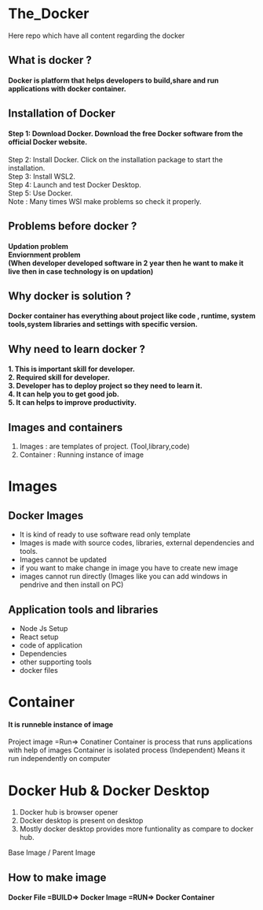 # The_Docker
Here repo which have all content regarding the docker

## What is docker ?
#### Docker is platform that helps developers to build,share and run applications with docker container.

## Installation of Docker
#### Step 1: Download Docker. Download the free Docker software from the official Docker website. <br/>
Step 2: Install Docker. Click on the installation package to start the installation. <br/>
Step 3: Install WSL2.<br/>
Step 4: Launch and test Docker Desktop. <br/>
Step 5: Use Docker. <br/>
Note : Many times WSl make problems so check it properly.

## Problems before docker ?
#### Updation problem <br/> Enviornment problem <br/> (When developer developed software in 2 year then he want to make it live then in case technology is on updation)

## Why docker is solution ? 
#### Docker container has everything about project like code , runtime, system tools,system libraries and settings with specific version.

## Why need to learn docker ?
#### 1. This is important skill for developer. <br/> 2. Required skill for developer. <br/> 3. Developer has to deploy project so they need to learn it. <br/> 4. It can help you to get good job. <br/> 5. It can helps to improve productivity.

## Images and containers
1. Images : are templates of project. (Tool,library,code)
2. Container : Running instance of image <br/>


# Images
## Docker Images 
- It is kind of ready to use software read only template
- Images is made with source codes, libraries, external dependencies and tools.
- Images cannot be updated
- if you want to make change in image you have to create new image
- images cannot run directly
(Images like you can add windows in pendrive and then install on PC)

## Application tools and libraries
- Node Js Setup
- React setup
- code of application
- Dependencies
- other supporting tools
- docker files

# Container
#### It is runneble instance of image
Project image =Run=> Conatiner
Container is process that runs applications with help of images
Container is isolated process (Independent) Means it run independently on computer


# Docker Hub & Docker Desktop
1. Docker hub is browser opener
2. Docker desktop is present on desktop
3. Mostly docker desktop provides more funtionality as compare to docker hub.


Base Image / Parent Image
## How to make image 
#### Docker File =BUILD=> Docker Image =RUN=> Docker Container
